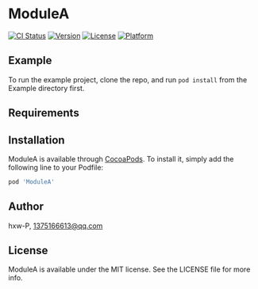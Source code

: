 # ModuleA

[![CI Status](https://img.shields.io/travis/hxw-P/ModuleA.svg?style=flat)](https://travis-ci.org/hxw-P/ModuleA)
[![Version](https://img.shields.io/cocoapods/v/ModuleA.svg?style=flat)](https://cocoapods.org/pods/ModuleA)
[![License](https://img.shields.io/cocoapods/l/ModuleA.svg?style=flat)](https://cocoapods.org/pods/ModuleA)
[![Platform](https://img.shields.io/cocoapods/p/ModuleA.svg?style=flat)](https://cocoapods.org/pods/ModuleA)

## Example

To run the example project, clone the repo, and run `pod install` from the Example directory first.

## Requirements

## Installation

ModuleA is available through [CocoaPods](https://cocoapods.org). To install
it, simply add the following line to your Podfile:

```ruby
pod 'ModuleA'
```

## Author

hxw-P, 1375166613@qq.com

## License

ModuleA is available under the MIT license. See the LICENSE file for more info.

